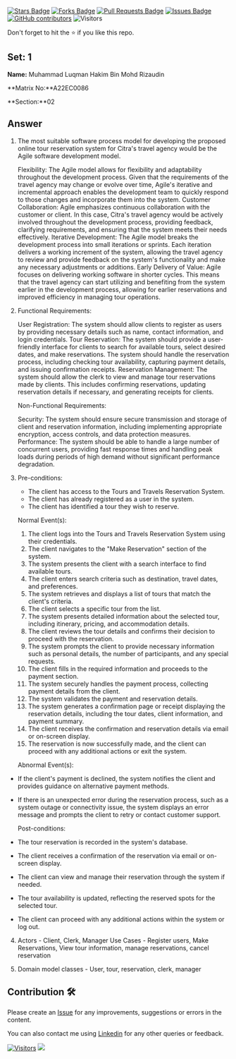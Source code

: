 <a href="https://github.com/drshahizan/learn-php/stargazers"><img src="https://img.shields.io/github/stars/drshahizan/learn-php" alt="Stars Badge"/></a>
<a href="https://github.com/drshahizan/learn-php/network/members"><img src="https://img.shields.io/github/forks/drshahizan/learn-php" alt="Forks Badge"/></a>
<a href="https://github.com/drshahizan/learn-php/pulls"><img src="https://img.shields.io/github/issues-pr/drshahizan/learn-php" alt="Pull Requests Badge"/></a>
<a href="https://github.com/drshahizan/learn-php/issues"><img src="https://img.shields.io/github/issues/drshahizan/learn-php" alt="Issues Badge"/></a>
<a href="https://github.com/drshahizan/learn-php/graphs/contributors"><img alt="GitHub contributors" src="https://img.shields.io/github/contributors/drshahizan/learn-php?color=2b9348"></a>
![Visitors](https://api.visitorbadge.io/api/visitors?path=https%3A%2F%2Fgithub.com%2Fdrshahizan%2Fsoftware-engineering&labelColor=%23d9e3f0&countColor=%23697689&style=flat)

Don't forget to hit the :star: if you like this repo.

## Set: 1

**Name:** Muhammad Luqman Hakim Bin Mohd Rizaudin

**Matrix No:**A22EC0086

**Section:**02

## Answer
1. The most suitable software process model for developing the proposed online tour reservation system for Citra's travel agency would be the Agile software development model.

   Flexibility: The Agile model allows for flexibility and adaptability throughout the development process. Given that the requirements of the travel agency may change or evolve over time, Agile's iterative and incremental approach enables the development team to quickly respond to those changes and incorporate them into the system.
   Customer Collaboration: Agile emphasizes continuous collaboration with the customer or client. In this case, Citra's travel agency would be actively involved throughout the development process, providing feedback, clarifying requirements, and ensuring that the system meets their needs effectively.
   Iterative Development: The Agile model breaks the development process into small iterations or sprints. Each iteration delivers a working increment of the system, allowing the travel agency to review and provide feedback on the system's functionality and make any necessary adjustments or additions.
   Early Delivery of Value: Agile focuses on delivering working software in shorter cycles. This means that the travel agency can start utilizing and benefiting from the system earlier in the development process, allowing for earlier reservations and improved efficiency in managing tour operations.

2. Functional Requirements:

   User Registration: The system should allow clients to register as users by providing necessary details such as name, contact information, and login credentials.
   Tour Reservation: The system should provide a user-friendly interface for clients to search for available tours, select desired dates, and make reservations. The system should handle the reservation process, including checking tour availability, capturing payment details, and issuing confirmation receipts.
   Reservation Management: The system should allow the clerk to view and manage tour reservations made by clients. This includes confirming reservations, updating reservation details if necessary, and generating receipts for clients.

   Non-Functional Requirements:

   Security: The system should ensure secure transmission and storage of client and reservation information, including implementing appropriate encryption, access controls, and data protection measures.
   Performance: The system should be able to handle a large number of concurrent users, providing fast response times and handling peak loads during periods of high demand without significant performance degradation.

3. Pre-conditions:

    - The client has access to the Tours and Travels Reservation System.
    - The client has already registered as a user in the system.
    - The client has identified a tour they wish to reserve.

     Normal Event(s):

    1. The client logs into the Tours and Travels Reservation System using their credentials.
    2. The client navigates to the "Make Reservation" section of the system.
    3. The system presents the client with a search interface to find available tours.
    4. The client enters search criteria such as destination, travel dates, and preferences.
    5. The system retrieves and displays a list of tours that match the client's criteria.
    6. The client selects a specific tour from the list.
    7. The system presents detailed information about the selected tour, including itinerary, pricing, and accommodation details.
    8. The client reviews the tour details and confirms their decision to proceed with the reservation.
    9. The system prompts the client to provide necessary information such as personal details, the number of participants, and any special requests.
    10. The client fills in the required information and proceeds to the payment section.
    11. The system securely handles the payment process, collecting payment details from the client.
    12. The system validates the payment and reservation details.
    13. The system generates a confirmation page or receipt displaying the reservation details, including the tour dates, client information, and payment summary.
    14. The client receives the confirmation and reservation details via email or on-screen display.
    15. The reservation is now successfully made, and the client can proceed with any additional actions or exit the system.

    Abnormal Event(s):

  - If the client's payment is declined, the system notifies the client and provides guidance on alternative payment methods.
  - If there is an unexpected error during the reservation process, such as a system outage or connectivity issue, the system displays an error message and prompts the client to retry or contact customer support.

    Post-conditions:

  - The tour reservation is recorded in the system's database.
  - The client receives a confirmation of the reservation via email or on-screen display.
  - The client can view and manage their reservation through the system if needed.
  - The tour availability is updated, reflecting the reserved spots for the selected tour.
  - The client can proceed with any additional actions within the system or log out.

4. Actors - Client, Clerk, Manager
   Use Cases - Register users, Make Reservations, View tour information, manage reservations, cancel reservation

5. Domain model classes - User, tour, reservation, clerk, manager
   
## Contribution 🛠️
Please create an [Issue](https://github.com/drshahizan/learn-php/issues) for any improvements, suggestions or errors in the content.

You can also contact me using [Linkedin](https://www.linkedin.com/in/drshahizan/) for any other queries or feedback.

[![Visitors](https://api.visitorbadge.io/api/visitors?path=https%3A%2F%2Fgithub.com%2Fdrshahizan&labelColor=%23697689&countColor=%23555555&style=plastic)](https://visitorbadge.io/status?path=https%3A%2F%2Fgithub.com%2Fdrshahizan)
![](https://hit.yhype.me/github/profile?user_id=81284918)


